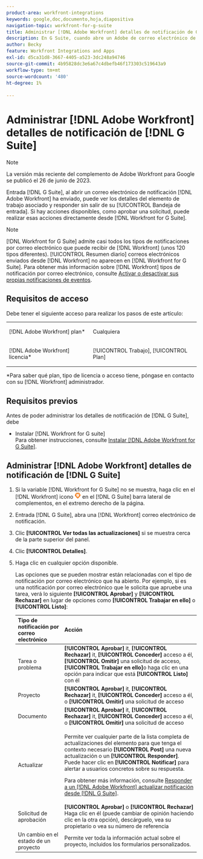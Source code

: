 ```yaml
---
product-area: workfront-integrations
keywords: google,doc,documento,hoja,diapositiva
navigation-topic: workfront-for-g-suite
title: Administrar [!DNL Adobe Workfront] detalles de notificación de G Suite
description: En G Suite, cuando abre un Adobe de correo electrónico de notificación [!DNL Workfront] ha enviado, puede ver los detalles del elemento de trabajo asociado y responder sin salir de la Bandeja de entrada. Si hay acciones disponibles, como aprobar una solicitud, puede realizarlas directamente desde Workfront for G Suite.
author: Becky
feature: Workfront Integrations and Apps
exl-id: d5ca31d8-3667-4405-a523-3dc248a94746
source-git-commit: 4b95828dc3e6a67c4dbefb46f173303c519643a9
workflow-type: tm+mt
source-wordcount: '480'
ht-degree: 1%

---
```


# Administrar [!DNL Adobe Workfront] detalles de notificación de [!DNL G Suite]

>[!NOTE]
>
>La versión más reciente del complemento de Adobe Workfront para Google se publicó el 26 de junio de 2023.

Entrada [!DNL G Suite], al abrir un correo electrónico de notificación [!DNL Adobe Workfront] ha enviado, puede ver los detalles del elemento de trabajo asociado y responder sin salir de su [!UICONTROL Bandeja de entrada]. Si hay acciones disponibles, como aprobar una solicitud, puede realizar esas acciones directamente desde [!DNL Workfront for G Suite].

>[!NOTE]
>
> [!DNL Workfront for G Suite] admite casi todos los tipos de notificaciones por correo electrónico que puede recibir de [!DNL Workfront] (unos 120 tipos diferentes). [!UICONTROL Resumen diario] correos electrónicos enviados desde [!DNL Workfront] no aparecen en [!DNL Workfront for G Suite]. Para obtener más información sobre [!DNL Workfront] tipos de notificación por correo electrónico, consulte [Activar o desactivar sus propias notificaciones de eventos](../../workfront-basics/using-notifications/activate-or-deactivate-your-own-event-notifications.md).

## Requisitos de acceso

Debe tener el siguiente acceso para realizar los pasos de este artículo:

<table style="table-layout:auto"> 
 <col> 
 <col> 
 <tbody> 
  <tr> 
   <td role="rowheader">[!DNL Adobe Workfront] plan*</td> 
   <td> <p>Cualquiera</p> </td> 
  </tr> 
  <tr> 
   <td role="rowheader">[!DNL Adobe Workfront] licencia*</td> 
   <td> <p>[!UICONTROL Trabajo], [!UICONTROL Plan]</p> </td> 
  </tr> 
  </tbody> 
</table>

&#42;Para saber qué plan, tipo de licencia o acceso tiene, póngase en contacto con su [!DNL Workfront] administrador.

## Requisitos previos

Antes de poder administrar los detalles de notificación de [!DNL G Suite], debe

* Instalar [!DNL Workfront for G suite]\
   Para obtener instrucciones, consulte [Instalar [!DNL Adobe Workfront for G Suite]](../../workfront-integrations-and-apps/workfront-for-g-suite/install-workfront-for-gsuite.md).

## Administrar [!DNL Adobe Workfront] detalles de notificación de [!DNL G Suite]

1. Si la variable [!DNL Workfront for G Suite] no se muestra, haga clic en el [!DNL Workfront] icono ![](assets/wf-lion-icon.png) en el [!DNL G Suite] barra lateral de complementos, en el extremo derecho de la página.
1. Entrada [!DNL G Suite], abra una [!DNL Workfront] correo electrónico de notificación.
1. Clic **[!UICONTROL Ver todas las actualizaciones]** si se muestra cerca de la parte superior del panel.
1. Clic **[!UICONTROL Detalles]**.
1. Haga clic en cualquier opción disponible.

   Las opciones que se pueden mostrar están relacionadas con el tipo de notificación por correo electrónico que ha abierto. Por ejemplo, si es una notificación por correo electrónico que le solicita que apruebe una tarea, verá lo siguiente **[!UICONTROL Aprobar]** y **[!UICONTROL Rechazar]** en lugar de opciones como **[!UICONTROL Trabajar en ello]** o **[!UICONTROL Listo]**:

   <table style="table-layout:auto"> 
    <col> 
    <col> 
    <thead> 
     <tr> 
      <th>Tipo de notificación por correo electrónico</th> 
      <th>Acción</th> 
     </tr> 
    </thead> 
    <tbody> 
     <tr> 
      <td>Tarea o problema</td> 
      <td><strong>[!UICONTROL Aprobar]</strong> it, <strong>[!UICONTROL Rechazar]</strong> it, <strong>[!UICONTROL Conceder]</strong> acceso a él, <strong>[!UICONTROL Omitir]</strong> una solicitud de acceso, <strong>[!UICONTROL Trabajar en ello]</strong>o haga clic en una opción para indicar que está <strong>[!UICONTROL Listo]</strong> con él</td> 
     </tr> 
     <tr> 
      <td>Proyecto</td> 
      <td><strong>[!UICONTROL Aprobar]</strong> it, <strong>[!UICONTROL Rechazar]</strong> it, <strong>[!UICONTROL Conceder]</strong> acceso a él, o <strong>[!UICONTROL Omitir]</strong> una solicitud de acceso</td> 
     </tr> 
     <tr> 
      <td>Documento</td> 
      <td><strong>[!UICONTROL Aprobar]</strong> it, <strong>[!UICONTROL Rechazar]</strong> it, <strong>[!UICONTROL Conceder]</strong> acceso a él, o <strong>[!UICONTROL Omitir]</strong> una solicitud de acceso</td> 
     </tr> 
     <tr> 
      <td>Actualizar </td> 
      <td> <p>Permite ver cualquier parte de la lista completa de actualizaciones del elemento para que tenga el contexto necesario <strong>[!UICONTROL Post]</strong> una nueva actualización o un <strong>[!UICONTROL Responder]</strong>. Puede hacer clic en <strong>[!UICONTROL Notificar]</strong> para alertar a usuarios concretos sobre su respuesta. </p> <p>Para obtener más información, consulte <a href="../../workfront-integrations-and-apps/workfront-for-g-suite/reply-to-wf-update-notification-from-gsuite.md" class="MCXref xref">Responder a un [!DNL Adobe Workfront] actualizar notificación desde [!DNL G Suite]</a>.</p> </td> 
     </tr> 
     <tr> 
      <td>Solicitud de aprobación</td> 
      <td><strong>[!UICONTROL Aprobar]</strong> o <strong>[!UICONTROL Rechazar]</strong> Haga clic en él (puede cambiar de opinión haciendo clic en la otra opción), descárguelo, vea su propietario o vea su número de referencia</td> 
     </tr> 
     <tr> 
      <td>Un cambio en el estado de un proyecto</td> 
      <td> Permite ver toda la información actual sobre el proyecto, incluidos los formularios personalizados. </td> 
     </tr> 
    </tbody> 
   </table>

